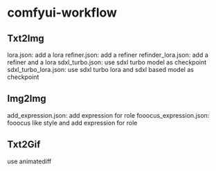 # comfyui-workflow
## Txt2Img
lora.json: add a lora
refiner.json: add a refiner
refinder_lora.json: add a refiner and a lora
sdxl_turbo.json: use sdxl turbo model as checkpoint
sdxl_turbo_lora.json: use sdxl turbo lora and sdxl based model as checkpoint
## Img2Img
add_expression.json: add expression for role
fooocus_expression.json: fooocus like style and add expression for role
## Txt2Gif
use animatediff 
